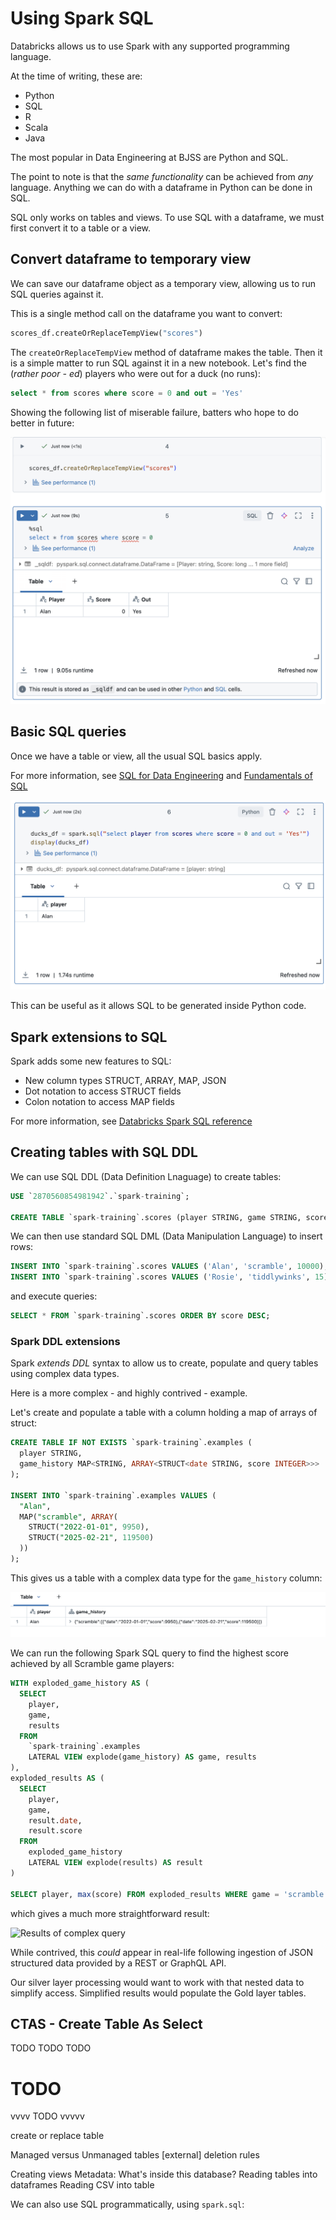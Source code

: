 # Using Spark SQL
Databricks allows us to use Spark with any supported programming language. 

At the time of writing, these are:

- Python
- SQL
- R
- Scala
- Java

The most popular in Data Engineering at BJSS are Python and SQL.

The point to note is that the _same functionality_ can be achieved from _any_ language. Anything we can do with a dataframe in Python can be done in SQL.

SQL only works on tables and views. To use SQL with a dataframe, we must first convert it to a table or a view.

## Convert dataframe to temporary view
We can save our dataframe object as a temporary view, allowing us to run SQL queries against it.

This is a single method call on the dataframe you want to convert:

```python
scores_df.createOrReplaceTempView("scores")
```

The `createOrReplaceTempView` method of dataframe makes the table. Then it is a simple matter to run SQL against it in a new notebook. Let's find the (_rather poor - ed_) players who were out for a duck (no runs):

```sql
select * from scores where score = 0 and out = 'Yes'
```

Showing the following list of miserable failure, batters who hope to do better in future:

![Results of SQL statement](/images/useless-batters.png)

## Basic SQL queries
Once we have a table or view, all the usual SQL basics apply. 

For more information, see [SQL for Data Engineering](https://github.com/bjss-data-academy/sql-for-data-engineering/blob/main/README.md) and [Fundamentals of SQL](https://github.com/bjssacademy/fundamentals-sql/tree/main)

![SQL statement in Python call](/images/sql-in-python.png)

This can be useful as it allows SQL to be generated inside Python code. 

## Spark extensions to SQL
Spark adds some new features to SQL:

- New column types STRUCT, ARRAY, MAP, JSON
- Dot notation to access STRUCT fields
- Colon notation to access MAP fields

For more information, see [Databricks Spark SQL reference](https://docs.databricks.com/aws/en/sql/language-manual/)

## Creating tables with SQL DDL
We can use SQL DDL (Data Definition Lnaguage) to create tables:

```sql
USE `2870560854981942`.`spark-training`;

CREATE TABLE `spark-training`.scores (player STRING, game STRING, score INTEGER);
```

We can then use standard SQL DML (Data Manipulation Language) to insert rows:

```sql
INSERT INTO `spark-training`.scores VALUES ('Alan', 'scramble', 10000);
INSERT INTO `spark-training`.scores VALUES ('Rosie', 'tiddlywinks', 15);
```

and execute queries:

```sql
SELECT * FROM `spark-training`.scores ORDER BY score DESC;
```

### Spark DDL extensions
Spark _extends DDL_ syntax to allow us to create, populate and query tables using complex data types.

Here is a more complex - and highly contrived - example. 

Let's create and populate a table with a column holding a map of arrays of struct:

```sql
CREATE TABLE IF NOT EXISTS `spark-training`.examples (
  player STRING, 
  game_history MAP<STRING, ARRAY<STRUCT<date STRING, score INTEGER>>>
);

INSERT INTO `spark-training`.examples VALUES (
  "Alan", 
  MAP("scramble", ARRAY(
    STRUCT("2022-01-01", 9950), 
    STRUCT("2025-02-21", 119500)
  ))
);
```

This gives us a table with a complex data type for the `game_history` column:

![Output of rows in our complex schema](/images/complex-create.png)

We can run the following Spark SQL query to find the highest score achieved by all Scramble game players:

```sql
WITH exploded_game_history AS (
  SELECT 
    player, 
    game, 
    results
  FROM 
    `spark-training`.examples 
    LATERAL VIEW explode(game_history) AS game, results
),
exploded_results AS (
  SELECT
    player,
    game,
    result.date,
    result.score
  FROM 
    exploded_game_history
    LATERAL VIEW explode(results) AS result
)

SELECT player, max(score) FROM exploded_results WHERE game = 'scramble' GROUP BY player;
```

which gives a much more straightforward result:

![Results of complex query](/examples/complex-query.png)

While contrived, this _could_ appear in real-life following ingestion of JSON structured data provided by a REST or GraphQL API. 

Our silver layer processing would want to work with that nested data to simplify access. Simplified results would populate the Gold layer tables.

## CTAS - Create Table As Select
TODO TODO TODO


# TODO
vvvv TODO  vvvvv

create or replace table

Managed versus Unmanaged tables [external]
deletion rules

Creating views
Metadata: What's inside this database?
Reading tables into dataframes
Reading CSV into table

We can also use SQL programmatically, using `spark.sql`:

